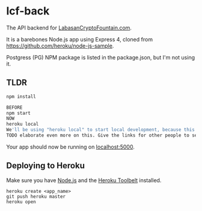 # lcf-back

The API backend for [LabasanCryptoFountain.com](http://LabasanCryptoFountain.com).

It is a barebones Node.js app using Express 4, cloned from https://github.com/heroku/node-js-sample.

Postgress (PG) NPM package is listed in the package.json, but I'm not using it.

## TLDR

```sh
npm install

BEFORE
npm start
NOW
heroku local
We'll be using "heroku local" to start local development, because this process allows us to read environment variables from the .env file in the project folder. Specifically, the .env contains the credentials for the MariaDB database that's being provided by Heroku.
TODO elaborate even more on this. Give the links for other people to set this up for themselves.
```

Your app should now be running on [localhost:5000](http://localhost:5000/).

## Deploying to Heroku
Make sure you have [Node.js](http://nodejs.org/) and the [Heroku Toolbelt](https://toolbelt.heroku.com/) installed.


```
heroku create <app_name>
git push heroku master
heroku open
```